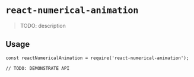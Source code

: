 # `react-numerical-animation`

> TODO: description

## Usage

```
const reactNumericalAnimation = require('react-numerical-animation');

// TODO: DEMONSTRATE API
```
